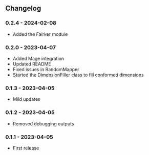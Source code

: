 ## Changelog


### 0.2.4 - 2024-02-08

* Added the Fairker module

### 0.2.0 - 2023-04-07

* Added Mage integration
* Updated README
* Fixed issues in RandomMapper
* Started the DimensionFiller class to fill conformed dimensions

### 0.1.3 - 2023-04-05

* Mild updates

### 0.1.2 - 2023-04-05

* Removed debugging outputs

### 0.1.1 - 2023-04-05

* First release
